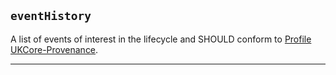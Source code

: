 ## `eventHistory`

A list of events of interest in the lifecycle and SHOULD conform to [Profile UKCore-Provenance](https://simplifier.net/hl7fhirukcorer4/ukcoreprovenance).

---
